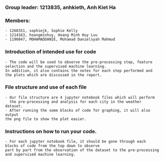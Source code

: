 ### Group leader: 1213835, anhkieth, Anh Kiet Ha
### Members:
    - 1268351, sophiejk, Sophie Kelly
    - 1214163, hoangminhuy, Hoang Minh Huy Luu
    - 1190847, MOHAMADDANIE, Mohamad Danielsyah Mahmud
### Introduction of intended use for code
    - The code will be used to observe the pre-processing step, feature selection and the supervised machine learning.
    In addition, it also contains the notes for each step performed and the plots which are discussed in the report.
### File structure and use of each file
    - Our file structure are 4 jupyter notebook files which will perform
      the pre-processing and analysis for each city in the weather dataset.
    - After running the some blocks of code for graphing, it will also output
    the png file to show the plot easier.
### Instructions on how to run your code.
    - For each jupyter notebook file, it should be gone through each blocks of code from the top down to observe
    part by part from the observation of the dataset to the pre-processing and supervised machine learning.
